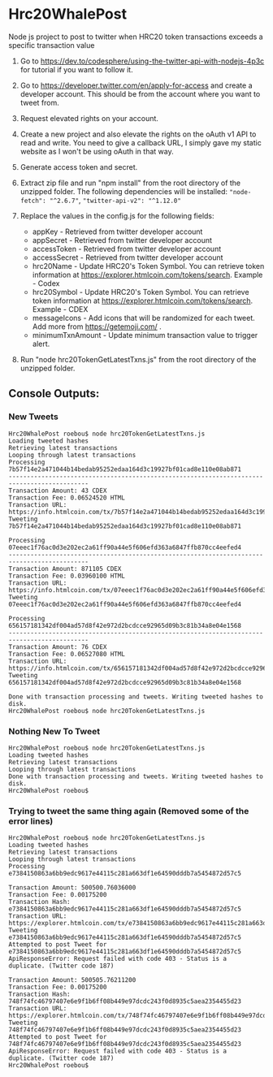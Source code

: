# Hrc20WhalePost
Node js project to post to twitter when HRC20 token transactions exceeds a specific transaction value

1. Go to https://dev.to/codesphere/using-the-twitter-api-with-nodejs-4p3c for tutorial if you want to follow it.

2. Go to https://developer.twitter.com/en/apply-for-access and create a developer account. This should be from the account where you want to tweet from.

3. Request elevated rights on your account.

4. Create a new project and also elevate the rights on the oAuth v1 API to read and write. You need to give a callback URL, I simply gave my static website as I won't be using oAuth in that way.

5. Generate access token and secret.

6. Extract zip file and run "npm install" from the root directory of the unzipped folder.
The following dependencies will be installed:
`"node-fetch": "^2.6.7"`, `"twitter-api-v2": "^1.12.0"`

7. Replace the values in the config.js for the following fields:
    - appKey - Retrieved from twitter developer account
    - appSecret - Retrieved from twitter developer account
    - accessToken - Retrieved from twitter developer account
    - accessSecret - Retrieved from twitter developer account
    - hrc20Name - Update HRC20's Token Symbol. You can retrieve token information at https://explorer.htmlcoin.com/tokens/search. Example - Codex
    - hrc20Symbol - Update HRC20's Token Symbol. You can retrieve token information at https://explorer.htmlcoin.com/tokens/search. Example - CDEX
    - messageIcons - Add icons that will be randomized for each tweet. Add more from https://getemoji.com/ .
    - minimumTxnAmount - Update minimum transaction value to trigger alert.

8. Run "node hrc20TokenGetLatestTxns.js" from the root directory of the unzipped folder.

## Console Outputs:

### New Tweets
````
Hrc20WhalePost roebou$ node hrc20TokenGetLatestTxns.js 
Loading tweeted hashes
Retrieving latest transactions
Looping through latest transactions
Processing 7b57f14e2a471044b14bedab95252edaa164d3c19927bf01cad8e110e08ab871
--------------------------------------------------------------------------------------------
Transaction Amount: 43 CDEX
Transaction Fee: 0.06524520 HTML
Transaction URL: https://info.htmlcoin.com/tx/7b57f14e2a471044b14bedab95252edaa164d3c19927bf01cad8e110e08ab871
Tweeting 7b57f14e2a471044b14bedab95252edaa164d3c19927bf01cad8e110e08ab871

Processing 07eeec1f76ac0d3e202ec2a61ff90a44e5f606efd363a6847ffb870cc4eefed4
--------------------------------------------------------------------------------------------
Transaction Amount: 871105 CDEX
Transaction Fee: 0.03960100 HTML
Transaction URL: https://info.htmlcoin.com/tx/07eeec1f76ac0d3e202ec2a61ff90a44e5f606efd363a6847ffb870cc4eefed4
Tweeting 07eeec1f76ac0d3e202ec2a61ff90a44e5f606efd363a6847ffb870cc4eefed4

Processing 656157181342df004ad57d8f42e972d2bcdcce92965d09b3c81b34a8e04e1568
--------------------------------------------------------------------------------------------
Transaction Amount: 76 CDEX
Transaction Fee: 0.06527080 HTML
Transaction URL: https://info.htmlcoin.com/tx/656157181342df004ad57d8f42e972d2bcdcce92965d09b3c81b34a8e04e1568
Tweeting 656157181342df004ad57d8f42e972d2bcdcce92965d09b3c81b34a8e04e1568

Done with transaction processing and tweets. Writing tweeted hashes to disk.
Hrc20WhalePost roebou$ node hrc20TokenGetLatestTxns.js 
````

### Nothing New To Tweet
````
Hrc20WhalePost roebou$ node hrc20TokenGetLatestTxns.js 
Loading tweeted hashes
Retrieving latest transactions
Looping through latest transactions
Done with transaction processing and tweets. Writing tweeted hashes to disk.
Hrc20WhalePost roebou$
````

### Trying to tweet the same thing again (Removed some of the error lines)
````
Hrc20WhalePost roebou$ node hrc20TokenGetLatestTxns.js 
Loading tweeted hashes
Retrieving latest transactions
Looping through latest transactions
Processing e7384150863a6bb9edc9617e44115c281a663df1e64590dddb7a5454872d57c5

Transaction Amount: 500500.76036000
Transaction Fee: 0.00175200
Transaction Hash: e7384150863a6bb9edc9617e44115c281a663df1e64590dddb7a5454872d57c5
Transaction URL: https://explorer.htmlcoin.com/tx/e7384150863a6bb9edc9617e44115c281a663df1e64590dddb7a5454872d57c5
Tweeting e7384150863a6bb9edc9617e44115c281a663df1e64590dddb7a5454872d57c5
Attempted to post Tweet for e7384150863a6bb9edc9617e44115c281a663df1e64590dddb7a5454872d57c5
ApiResponseError: Request failed with code 403 - Status is a duplicate. (Twitter code 187)

Transaction Amount: 500505.76211200
Transaction Fee: 0.00175200
Transaction Hash: 748f74fc46797407e6e9f1b6ff08b449e97dcdc243f0d8935c5aea2354455d23
Transaction URL: https://explorer.htmlcoin.com/tx/748f74fc46797407e6e9f1b6ff08b449e97dcdc243f0d8935c5aea2354455d23
Tweeting 748f74fc46797407e6e9f1b6ff08b449e97dcdc243f0d8935c5aea2354455d23
Attempted to post Tweet for 748f74fc46797407e6e9f1b6ff08b449e97dcdc243f0d8935c5aea2354455d23
ApiResponseError: Request failed with code 403 - Status is a duplicate. (Twitter code 187)
Hrc20WhalePost roebou$
````
